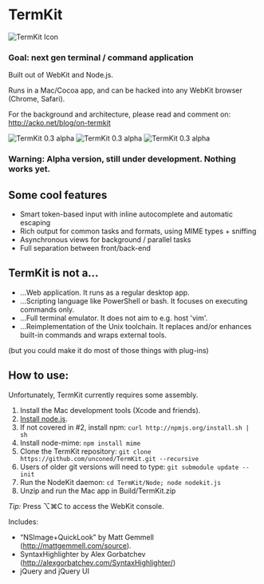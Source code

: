 # TermKit

![TermKit Icon](https://github.com/unconed/TermKit/raw/master/Illustrator/TermKit%20Icon%20128.png)

### Goal: next gen terminal / command application

Built out of WebKit and Node.js.

Runs in a Mac/Cocoa app, and can be hacked into any WebKit browser (Chrome, Safari).

For the background and architecture, please read and comment on:
http://acko.net/blog/on-termkit

![TermKit 0.3 alpha](https://github.com/unconed/TermKit/raw/master/Mockups/Shot-0.3.png)
![TermKit 0.3 alpha](https://github.com/unconed/TermKit/raw/master/Mockups/Shot-Self-Commit.png)
![TermKit 0.3 alpha](https://github.com/unconed/TermKit/raw/master/Mockups/Shot-Highlight.png)

### Warning: Alpha version, still under development. Nothing works yet.

## Some cool features

* Smart token-based input with inline autocomplete and automatic escaping
* Rich output for common tasks and formats, using MIME types + sniffing
* Asynchronous views for background / parallel tasks
* Full separation between front/back-end

## TermKit is not a...
* ...Web application. It runs as a regular desktop app.
* ...Scripting language like PowerShell or bash. It focuses on executing commands only.
* ...Full terminal emulator. It does not aim to e.g. host 'vim'.
* ...Reimplementation of the Unix toolchain. It replaces and/or enhances built-in commands and wraps external tools.

(but you could make it do most of those things with plug-ins)

## How to use:

Unfortunately, TermKit currently requires some assembly.

1. Install the Mac development tools (Xcode and friends).
2. [Install node.js](https://github.com/joyent/node/wiki/Installation).
3. If not covered in #2, install npm: `curl http://npmjs.org/install.sh | sh`
4. Install node-mime: `npm install mime`
5. Clone the TermKit repository: `git clone https://github.com/unconed/TermKit.git --recursive`
6. Users of older git versions will need to type: `git submodule update --init`
7. Run the NodeKit daemon: `cd TermKit/Node; node nodekit.js`
8. Unzip and run the Mac app in Build/TermKit.zip

*Tip:* Press ⌥⌘C to access the WebKit console.

Includes:

* “NSImage+QuickLook” by Matt Gemmell (http://mattgemmell.com/source).
* SyntaxHighlighter by Alex Gorbatchev (http://alexgorbatchev.com/SyntaxHighlighter/)
* jQuery and jQuery UI